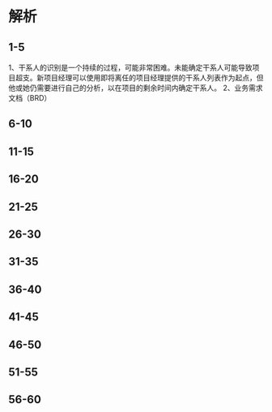 # 解析

## 1-5

1、干系人的识别是一个持续的过程，可能非常困难。未能确定干系人可能导致项目超支。新项目经理可以使用即将离任的项目经理提供的干系人列表作为起点，但他或她仍需要进行自己的分析，以在项目的剩余时间内确定干系人。
2、业务需求文档（BRD）


## 6-10



## 11-15


## 16-20



## 21-25


## 26-30


## 31-35


## 36-40


## 41-45


## 46-50


## 51-55


## 56-60
